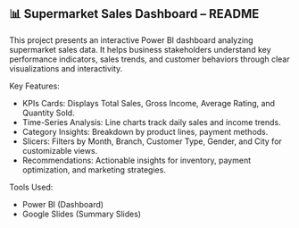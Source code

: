 ## 📊 Supermarket Sales Dashboard – README


This project presents an interactive Power BI dashboard analyzing supermarket sales data. It helps business stakeholders understand key performance indicators, sales trends, and customer behaviors through clear visualizations and interactivity.

Key Features:
- KPIs Cards: Displays Total Sales, Gross Income, Average Rating, and Quantity Sold.
- Time-Series Analysis: Line charts track daily sales and income trends.
- Category Insights: Breakdown by product lines, payment methods.
- Slicers: Filters by Month, Branch, Customer Type, Gender, and City for customizable views.
- Recommendations: Actionable insights for inventory, payment optimization, and marketing strategies.

Tools Used:
- Power BI (Dashboard)
- Google Slides (Summary Slides)


